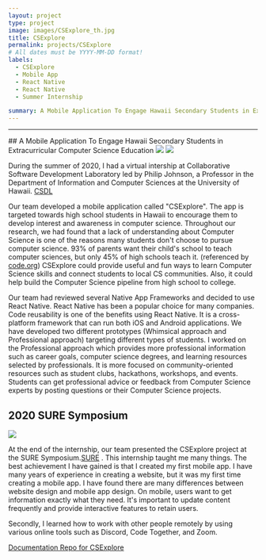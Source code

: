 ```yaml
---
layout: project
type: project
image: images/CSExplore_th.jpg
title: CSExplore
permalink: projects/CSExplore
# All dates must be YYYY-MM-DD format!
labels:
  - CSExplore
  - Mobile App
  - React Native
  - React Native
  - Summer Internship

summary: A Mobile Application To Engage Hawaii Secondary Students in Extracurricular Computer Science Education 
---
```


<hr>
## A Mobile Application To Engage Hawaii Secondary Students in Extracurricular Computer Science Education 
<img class="ui image" src="{{ site.baseurl }}/images/CSExplore1.png"> 

<img class="ui image" src="{{ site.baseurl }}/images/CSExplore2.png"> 

During the summer of 2020, I had a virtual intership at Collaborative Software Development Laboratory led by Philip Johnson, a Professor in the Department of Information and Computer Sciences at the University of Hawaii. [CSDL](https://csdl.ics.hawaii.edu/)

Our team developed a mobile application called "CSExplore". The app is targeted towards high school students in Hawaii to encourage them to develop interest and awareness in computer science. Throughout our research, we had found that a lack of understanding about Computer Science is one of the reasons many students don't choose to pursue computer science. 93% of parents want their child's school to teach computer sciences, but only 45% of high schools teach it. (referenced by [code.org](https://code.org/)) CSExplore could provide useful and fun ways to learn Computer Science skills and connect students to local CS communities. Also, it could help build the Computer Science pipeline from high school to college.

Our team had reviewed several Native App Frameworks and decided to use React Native. React Native has been a popular choice for many companies. Code reusability is one of the benefits using React Native. It is a cross-platform framework that can run both iOS and Android applications. We have developed two different prototypes (Whimsical approach and Professional approach) targeting different types of students. I worked on the Professional approach which provides more professional information such as career goals, computer science degrees, and learning resources selected by professionals. It is more focused on community-oriented resources such as student clubs, hackathons, workshops, and events. Students can get professional advice or feedback from Computer Science experts by posting questions or their Computer Science projects.


## 2020 SURE Symposium
<img class="ui image" src="{{ site.baseurl }}/images/csexplore_presentation.png"> 

At the end of the internship, our team presented the CSExplore project at the SURE Symposium.[SURE](https://manoa.hawaii.edu/undergrad/urop/summer-undergraduate-research-experience-sure/sure-program/) . This internship taught me many things. The best achievement I have gained is that I created my first mobile app. I have many years of experience in creating a website, but it was my first time creating a mobile app. I have found there are many differences between website design and mobile app design. On mobile, users want to get information exactly what they need. It's important to update content frequently and provide interactive features to retain users. 

Secondly, I learned how to work with other people remotely by using various online tools such as Discord, Code Together, and Zoom.


[Documentation Repo for CSExplore](https://github.com/hannaparkUH/hanna_csexplore)


